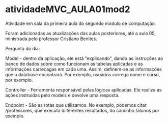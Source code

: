 # atividadeMVC_AULA01mod2
Atividade em sala da primeira aula do segundo módulo de computação.

Foram adicionadas as atualizações das aulas posteriores, até a aula 05, ministrada pelo professor Cristiano Benites. 

Pergunta do dia: 

Model - dentro da aplicação, ele está "explicando", dando as instruções ao banco de dados sobre como funcionam as tabelas aplicadas e as informações carrecagas em cada uma. Assim, definem-se as informações que a database encontrará. Por exemplo, usuários carrega nome e curso, por exemplo. 

Controller - Ferramenta responsável pelas lógicas aplicadas. Ele realiza as ações instruídas pelo models e devolve uma resposta. 

Endpoint - São as rotas que utilizamos. No exemplo, podemos citar /professores, que executa diiferentes resultados, do caminho /alunos por exemplo. 
